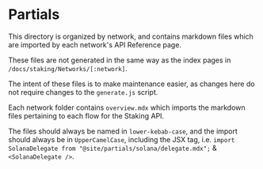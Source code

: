 # Partials

This directory is organized by network, and contains markdown files which are imported
by each network's API Reference page.

These files are not generated in the same way as the index pages in `/docs/staking/Networks/[:network]`.

The intent of these files is to make maintenance easier, as changes here do not require changes to the `generate.js` script.

Each network folder contains `overview.mdx` which imports the markdown files pertaining to each flow
for the Staking API.

The files should always be named in `lower-kebab-case`, and the import should always be in `UpperCamelCase`, including the JSX tag, i.e. `import SolanaDelegate from "@site/partials/solana/delegate.mdx";` & `<SolanaDelegate />`.
